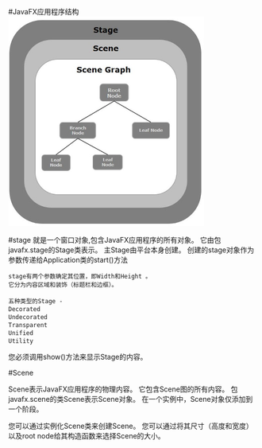 #JavaFX应用程序结构
![](imagers/7828d5dc.png)

#stage
就是一个窗口对象,包含JavaFX应用程序的所有对象。
它由包javafx.stage的Stage类表示。 主Stage由平台本身创建。
创建的stage对象作为参数传递给Application类的start()方法

    stage有两个参数确定其位置，即Width和Height 。
    它分为内容区域和装饰（标题栏和边框）。

    五种类型的Stage -
    Decorated
    Undecorated
    Transparent
    Unified
    Utility

您必须调用show()方法来显示Stage的内容。

#Scene

Scene表示JavaFX应用程序的物理内容。 它包含Scene图的所有内容。 
包javafx.scene的类Scene表示Scene对象。 在一个实例中，Scene对象仅添加到一个阶段。

您可以通过实例化Scene类来创建Scene。 您可以通过将其尺寸（高度和宽度）
以及root node给其构造函数来选择Scene的大小。